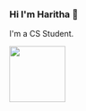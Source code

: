 ### Hi I'm Haritha 👋

I'm a CS Student.

<img src="https://www.pngitem.com/pimgs/m/2-26692_cat-tom-and-jerry-hd-png-download.png" style="width:100px;height:100px;">

<!--
**Haritha2205/Haritha2205** is a ✨ _special_ ✨ repository because its `README.md` (this file) appears on your GitHub profile.

Here are some ideas to get you started:

- 🔭 I’m currently working on ...
- 🌱 I’m currently learning ...
- 👯 I’m looking to collaborate on ...
- 🤔 I’m looking for help with ...
- 💬 Ask me about ...
- 📫 How to reach me: ...
- 😄 Pronouns: ...
- ⚡ Fun fact: ...
-->
